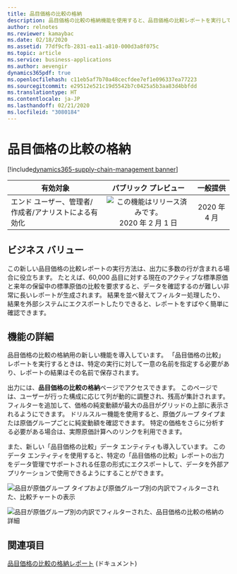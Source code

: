 ```yaml
---
title: 品目価格の比較の格納
description: 品目価格の比較の格納機能を使用すると、品目価格の比較レポートを実行して、Dynamics 365 Supply Chain Management 内で出力にアクセスできるようにしたり、外部アプリケーションで使用するためにデータ エンティティを通じて出力のエクスポートに使用できるようにしたりできます。
author: relnotes
ms.reviewer: kamaybac
ms.date: 02/18/2020
ms.assetid: 77df9cfb-2831-ea11-a810-000d3a8f075c
ms.topic: article
ms.service: business-applications
ms.author: aevengir
dynamics365pdf: true
ms.openlocfilehash: c11eb5af7b70a48cecfdee7ef1e096337ea77223
ms.sourcegitcommit: e29512e521c19d5542b7c0425a5b3aa83d4bbfdd
ms.translationtype: HT
ms.contentlocale: ja-JP
ms.lasthandoff: 02/21/2020
ms.locfileid: "3080184"
---
```

# <a name="compare-item-price-storage"></a>品目価格の比較の格納
[!include[dynamics365-supply-chain-management banner](../includes/dynamics365-supply-chain-management.md)]

| 有効対象    |  パブリック プレビュー | 一般提供 | 
| ---------- | :----------: |:----------: |
|エンド ユーザー、管理者/作成者/アナリストによる有効化|![この機能はリリース済みです。](/dynamics365-release-plan/media/green-checkmark.png "この機能はリリース済みです。") 2020 年 2 月 1 日| 2020 年 4 月|


## <a name="business-value"></a>ビジネス バリュー
<!-- bv start -->
この新しい品目価格の比較レポートの実行方法は、出力に多数の行が含まれる場合に役立ちます。 たとえば、60,000 品目に対する現在のアクティブな標準原価と来年の保留中の標準原価の比較を要求すると、データを確認するのが難しい非常に長いレポートが生成されます。 結果を並べ替えてフィルター処理したり、結果を外部システムにエクスポートしたりできると、レポートをすばやく簡単に確認できます。
<!-- bv end -->



## <a name="feature-details"></a>機能の詳細
<!--feature detail start -->
品目価格の比較の格納用の新しい機能を導入しています。 「品目価格の比較」レポートを実行するときは、特定の実行に対して一意の名前を指定する必要があり、レポートの結果はその名前で保存されます。

出力には、**品目価格の比較の格納**ページでアクセスできます。 このページでは、ユーザーが行った構成に応じて列が動的に調整され、残高が集計されます。 フィルターを追加して、価格の純変動額が最大の品目がグリッドの上部に表示されるようにできます。 ドリルスルー機能を使用すると、原価グループ タイプまたは原価グループごとに純変動額を確認できます。 特定の価格をさらに分析する必要がある場合は、実際原価計算へのリンクを利用できます。

また、新しい「品目価格の比較」データ エンティティも導入しています。 このデータ エンティティを使用すると、特定の「品目価格の比較」レポートの出力をデータ管理でサポートされる任意の形式にエクスポートして、データを外部アプリケーションで使用できるようにすることができます。
<!--feature detail end -->

![品目が原価グループ タイプおよび原価グループ別の内訳でフィルターされた、比較チャートの表示](media/compare-chart.png "品目が原価グループ タイプおよび原価グループ別の内訳でフィルターされた、比較チャートの表示")
<!-- Picture 1 -->

![品目が原価グループ別の内訳でフィルターされた、品目価格の比較の格納の詳細](media/compare-details.png "品目が原価グループ別の内訳でフィルターされた、品目価格の比較の格納の詳細")
<!-- Picture 2 -->









## <a name="see-also"></a>関連項目

[品目価格の比較の格納レポート](https://docs.microsoft.com/dynamics365/supply-chain/cost-management/compare-item-price) (ドキュメント)
